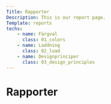 ```yaml
---
Title: Rapporter
Description: This is our report page.
Template: reports
techs:
    - name: Färgval
      class: 01_colors
    - name: Laddning
      class: 02_load
    - name: Designprinciper
      class: 03_design_principles
---
```


Rapporter
==========================
